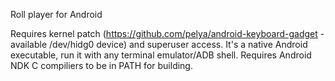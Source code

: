 Roll player for Android

Requires kernel patch (https://github.com/pelya/android-keyboard-gadget - available /dev/hidg0 device) and superuser access. It's a native Android executable, run it with any terminal emulator/ADB shell. Requires Android NDK C compiliers to be in PATH for building.